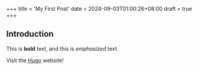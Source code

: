 +++
title = 'My First Post'
date = 2024-09-03T01:00:26+08:00
draft = true
+++

## Introduction

This is **bold** text, and this is *emphasized* text.

Visit the [Hugo](https://gohugo.io) website!